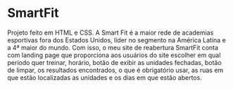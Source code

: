 # SmartFit
Projeto feito em HTML e CSS.
A Smart Fit é a maior rede de academias esportivas fora dos Estados Unidos, líder no segmento na América Latina e a 4ª maior do mundo.
Com isso, o meu site de reabertura SmartFit  conta com  landing page que proporciona aos usuários do site escolher em qual período quer treinar, 
horário, botão de exibir as unidades fechadas, botão de limpar, os resultados encontrados, o que é obrigatório usar, as ruas em que estão localizadas as unidades
e  os dias em que estão abertos.

